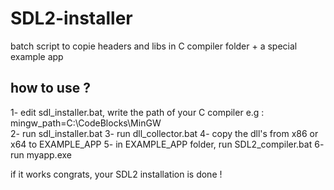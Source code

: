 # SDL2-installer
batch script to copie headers and libs in C compiler folder + a special example app
## how to use ?
1- edit sdl_installer.bat, write the path of your C compiler
e.g : mingw_path=C:\CodeBlocks\MinGW\
2- run sdl_installer.bat
3- run dll_collector.bat
4- copy the dll's from x86 or x64 to EXAMPLE_APP
5- in EXAMPLE_APP folder, run SDL2_compiler.bat
6- run myapp.exe

if it works congrats, your SDL2 installation is done !
